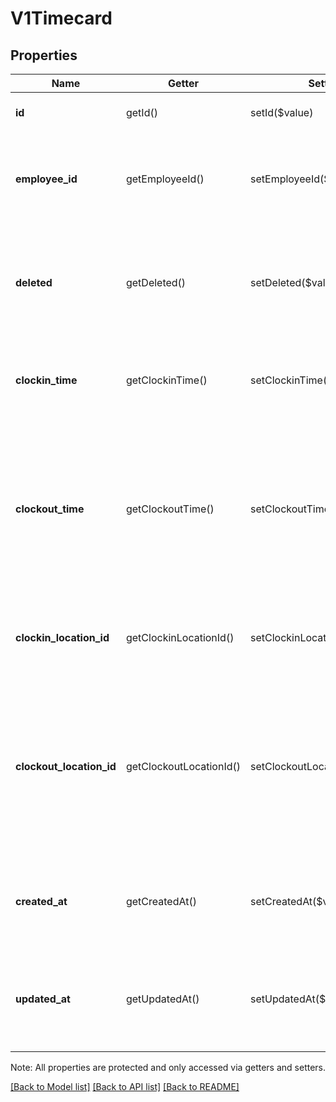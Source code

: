 # V1Timecard

## Properties
Name | Getter | Setter | Type | Description | Notes
------------ | ------------- | ------------- | ------------- | ------------- | -------------
**id** | getId() | setId($value) | **string** | The timecard&#39;s unique ID. | [optional] 
**employee_id** | getEmployeeId() | setEmployeeId($value) | **string** | The ID of the employee the timecard is associated with. | 
**deleted** | getDeleted() | setDeleted($value) | **bool** | If true, the timecard was deleted by the merchant, and it is no longer valid. | [optional] 
**clockin_time** | getClockinTime() | setClockinTime($value) | **string** | The clock-in time for the timecard, in ISO 8601 format. | [optional] 
**clockout_time** | getClockoutTime() | setClockoutTime($value) | **string** | The clock-out time for the timecard, in ISO 8601 format. Provide this value only if importing timecard information from another system. | [optional] 
**clockin_location_id** | getClockinLocationId() | setClockinLocationId($value) | **string** | The ID of the location the employee clocked in from, if any. | [optional] 
**clockout_location_id** | getClockoutLocationId() | setClockoutLocationId($value) | **string** | The ID of the location the employee clocked out from. Provide this value only if importing timecard information from another system. | [optional] 
**created_at** | getCreatedAt() | setCreatedAt($value) | **string** | The time when the timecard was created, in ISO 8601 format. | [optional] 
**updated_at** | getUpdatedAt() | setUpdatedAt($value) | **string** | The time when the timecard was most recently updated, in ISO 8601 format. | [optional] 

Note: All properties are protected and only accessed via getters and setters.

[[Back to Model list]](../../README.md#documentation-for-models) [[Back to API list]](../../README.md#documentation-for-api-endpoints) [[Back to README]](../../README.md)

